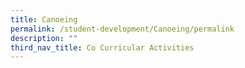 ```yaml
---
title: Canoeing
permalink: /student-development/Canoeing/permalink
description: ""
third_nav_title: Co Curricular Activities
---
```

